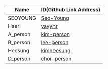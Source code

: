 |Name|ID(Github Link Address)|
|-|-|
|SEOYOUNG|[Seo-Young](https://github.com/Seo-Young/sos-master)|
|Haeri|[yayyhr](https://github.com/yayyhr/sos-master)|
|A_person|[kim-person](https://github.com/kim-person/sos-master)|
|B_person|[lee-person](https://github.com/lee-person/sos-master)|
|Heesung|[kimheesung](https://github.com/kimheesung/sos-master)|
|D_person|[choi-person](https://github.com/choi-person/sos-master)|

